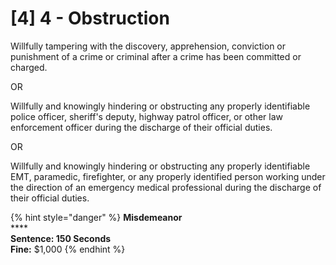 # \[4] 4 - Obstruction

Willfully tampering with the discovery, apprehension, conviction or punishment of a crime or criminal after a crime has been committed or charged.

OR

Willfully and knowingly hindering or obstructing any properly identifiable police officer, sheriff's deputy, highway patrol officer, or other law enforcement officer during the discharge of their official duties.&#x20;

OR

Willfully and knowingly hindering or obstructing any properly identifiable EMT, paramedic, firefighter, or any properly identified person working under the direction of an emergency medical professional during the discharge of their official duties.&#x20;

{% hint style="danger" %}
**Misdemeanor**\
****\
**Sentence: 150 Seconds**\
**Fine:** $1,000
{% endhint %}
